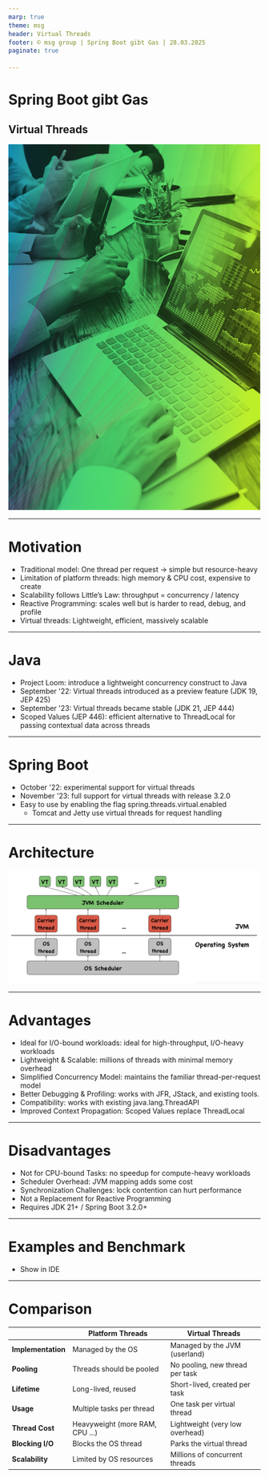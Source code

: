 ```yaml
---
marp: true
theme: msg
header: Virtual Threads
footer: © msg group | Spring Boot gibt Gas | 28.03.2025
paginate: true

---
```

<!-- _class: title -->

# Spring Boot gibt Gas

## Virtual Threads

![title h:720](./themes/assets/title-msg.png)

---

# Motivation

- Traditional model: One thread per request → simple but resource-heavy
- Limitation of platform threads: high memory & CPU cost, expensive to create
- Scalability follows Little’s Law: throughput = concurrency / latency
- Reactive Programming: scales well but is harder to read, debug, and profile
- Virtual threads: Lightweight, efficient, massively scalable

---

# Java

- Project Loom: introduce a lightweight concurrency construct to Java
- September '22: Virtual threads introduced as a preview feature (JDK 19, JEP 425)
- September '23: Virtual threads became stable (JDK 21, JEP 444)
- Scoped Values (JEP 446): efficient alternative to ThreadLocal for passing contextual data across threads

---

# Spring Boot

- October '22: experimental support for virtual threads
- November '23: full support for virtual threads with release 3.2.0
- Easy to use by enabling the flag spring.threads.virtual.enabled
  - Tomcat and Jetty use virtual threads for request handling
--- 

# Architecture
![height:470px](architecture.png)

--- 

# Advantages

- Ideal for I/O-bound workloads: ideal for high-throughput, I/O-heavy workloads
- Lightweight & Scalable: millions of threads with minimal memory overhead
- Simplified Concurrency Model: maintains the familiar thread-per-request model
- Better Debugging & Profiling: works with JFR, JStack, and existing tools.
- Compatibility: works with existing java.lang.ThreadAPI
- Improved Context Propagation: Scoped Values replace ThreadLocal

---

# Disadvantages

- Not for CPU-bound Tasks: no speedup for compute-heavy workloads
- Scheduler Overhead: JVM mapping adds some cost 
- Synchronization Challenges: lock contention can hurt performance
- Not a Replacement for Reactive Programming
- Requires JDK 21+ / Spring Boot 3.2.0+
---

# Examples and Benchmark

- Show in IDE

---

# Comparison

|                        | Platform Threads       | Virtual Threads |
|--------------------------------|--------------------------------------|--------------------------------|
| **Implementation**      | Managed by the OS     | Managed by the JVM (userland) |
| **Pooling**                    | Threads should be pooled             | No pooling, new thread per task |
| **Lifetime**                   | Long-lived, reused                   | Short-lived, created per task |
| **Usage**                      | Multiple tasks per thread            | One task per virtual thread |
| **Thread Cost**                | Heavyweight (more RAM, CPU ...) | Lightweight (very low overhead) |
| **Blocking I/O**               | Blocks the OS thread                 | Parks the virtual thread |
| **Scalability**                | Limited by OS resources       | Millions of concurrent threads |